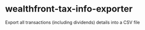 # wealthfront-tax-info-exporter
Export all transactions (including dividends) details into a CSV file
